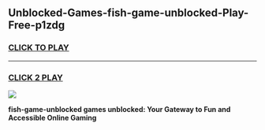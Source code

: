 
## Unblocked-Games-fish-game-unblocked-Play-Free-p1zdg
<h3>
<a href="https://premium76.site?title=fish-game-unblocked&ref=22A">CLICK TO PLAY</a></h3>
<hr>

<h3>
<a href="https://premium76.site?title=fish-game-unblocked&ref=22A">CLICK 2 PLAY</a>
  
</h3>

<a href="https://premium76.site?title=fish-game-unblocked&ref=22A"><img src="https://clearcache.store/games.png"></a>


**fish-game-unblocked games unblocked: Your Gateway to Fun and Accessible Online Gaming**
